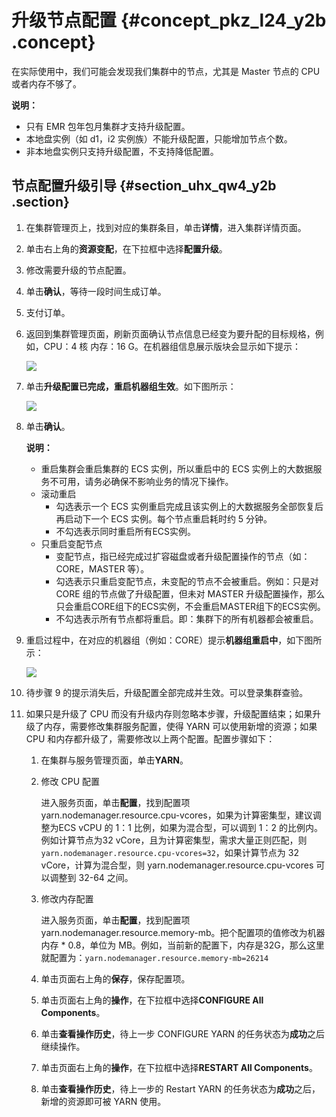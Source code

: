 # 升级节点配置 {#concept_pkz_l24_y2b .concept}

在实际使用中，我们可能会发现我们集群中的节点，尤其是 Master 节点的 CPU 或者内存不够了。

**说明：** 

-   只有 EMR 包年包月集群才支持升级配置。
-   本地盘实例（如 d1，i2 实例族）不能升级配置，只能增加节点个数。
-   非本地盘实例只支持升级配置，不支持降低配置。

## 节点配置升级引导 {#section_uhx_qw4_y2b .section}

1.  在集群管理页上，找到对应的集群条目，单击**详情**，进入集群详情页面。
2.  单击右上角的**资源变配**，在下拉框中选择**配置升级**。
3.  修改需要升级的节点配置。
4.  单击**确认**，等待一段时间生成订单。
5.  支付订单。
6.  返回到集群管理页面，刷新页面确认节点信息已经变为要升配的目标规格，例如，CPU：4 核 内存：16 G。在机器组信息展示版块会显示如下提示：

    ![](http://static-aliyun-doc.oss-cn-hangzhou.aliyuncs.com/assets/img/17863/155427941737798_zh-CN.png)

7.  单击**升级配置已完成，重启机器组生效**。如下图所示：

    ![](http://static-aliyun-doc.oss-cn-hangzhou.aliyuncs.com/assets/img/17863/155427941737818_zh-CN.png)

8.  单击**确认**。

    **说明：** 

    -   重启集群会重启集群的 ECS 实例，所以重启中的 ECS 实例上的大数据服务不可用，请务必确保不影响业务的情况下操作。
    -   滚动重启
        -   勾选表示一个 ECS 实例重启完成且该实例上的大数据服务全部恢复后再启动下一个 ECS 实例。每个节点重启耗时约 5 分钟。
        -   不勾选表示同时重启所有ECS实例。
    -   只重启变配节点
        -   变配节点，指已经完成过扩容磁盘或者升级配置操作的节点（如：CORE，MASTER 等）。
        -   勾选表示只重启变配节点，未变配的节点不会被重启。例如：只是对 CORE 组的节点做了升级配置，但未对 MASTER 升级配置操作，那么只会重启CORE组下的ECS实例，不会重启MASTER组下的ECS实例。
        -   不勾选表示所有节点都将重启。即：集群下的所有机器都会被重启。
9.  重启过程中，在对应的机器组（例如：CORE）提示**机器组重启中**，如下图所示：

    ![](http://static-aliyun-doc.oss-cn-hangzhou.aliyuncs.com/assets/img/17863/155427941737825_zh-CN.png)

10. 待步骤 9 的提示消失后，升级配置全部完成并生效。可以登录集群查验。
11. 如果只是升级了 CPU 而没有升级内存则忽略本步骤，升级配置结束；如果升级了内存，需要修改集群服务配置，使得 YARN 可以使用新增的资源；如果 CPU 和内存都升级了，需要修改以上两个配置。配置步骤如下：
    1.  在集群与服务管理页面，单击**YARN**。
    2.  修改 CPU 配置

        进入服务页面，单击**配置**，找到配置项yarn.nodemanager.resource.cpu-vcores，如果为计算密集型，建议调整为ECS vCPU 的 1：1 比例，如果为混合型，可以调到 1：2 的比例内。例如计算节点为32 vCore，且为计算密集型，需求大量正则匹配，则`yarn.nodemanager.resource.cpu-vcores=32`，如果计算节点为 32 vCore，计算为混合型，则 yarn.nodemanager.resource.cpu-vcores 可以调整到 32-64 之间。

    3.  修改内存配置

        进入服务页面，单击**配置**，找到配置项yarn.nodemanager.resource.memory-mb。把个配置项的值修改为机器内存 \* 0.8，单位为 MB。例如，当前新的配置下，内存是32G，那么这里就配置为：`yarn.nodemanager.resource.memory-mb=26214`

    4.  单击页面右上角的**保存**，保存配置项。
    5.  单击页面右上角的**操作**，在下拉框中选择**CONFIGURE All Components**。
    6.  单击**查看操作历史**，待上一步 CONFIGURE YARN 的任务状态为**成功**之后继续操作。
    7.  单击页面右上角的**操作**，在下拉框中选择**RESTART All Components**。
    8.  单击**查看操作历史**，待上一步的 Restart YARN 的任务状态为**成功**之后，新增的资源即可被 YARN 使用。

